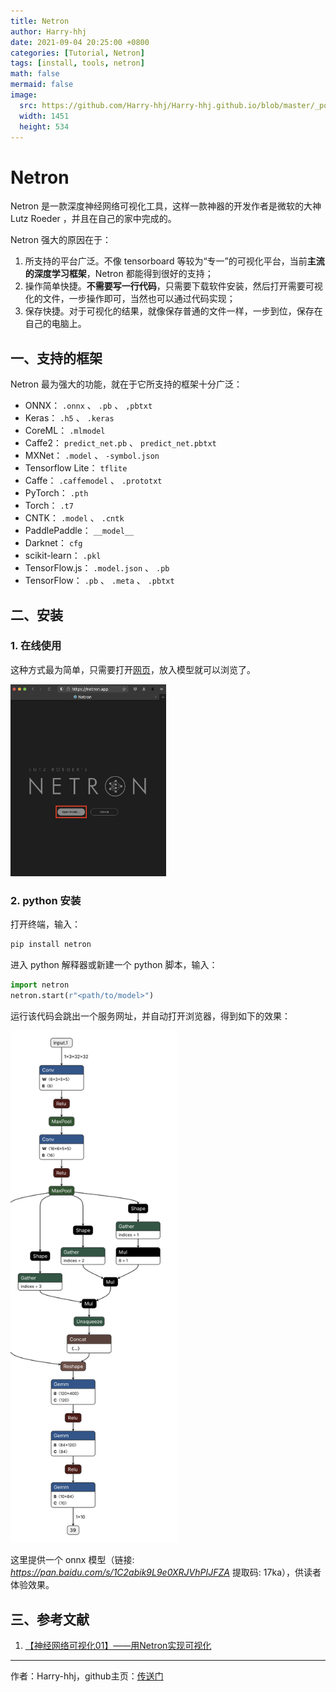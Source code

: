 ```yaml
---
title: Netron
author: Harry-hhj
date: 2021-09-04 20:25:00 +0800
categories: [Tutorial, Netron]
tags: [install, tools, netron]
math: false
mermaid: false
image:
  src: https://github.com/Harry-hhj/Harry-hhj.github.io/blob/master/_posts/2021-09-04-Netron.assets/image-20210904202659631.png?raw=true
  width: 1451
  height: 534
---
```




# Netron

Netron 是一款深度神经网络可视化工具，这样一款神器的开发作者是微软的大神 Lutz Roeder ，并且在自己的家中完成的。

Netron 强大的原因在于：

1.   所支持的平台广泛。不像 tensorboard 等较为“专一”的可视化平台，当前**主流的深度学习框架**，Netron 都能得到很好的支持；
2.   操作简单快捷。**不需要写一行代码**，只需要下载软件安装，然后打开需要可视化的文件，一步操作即可，当然也可以通过代码实现；
3.   保存快捷。对于可视化的结果，就像保存普通的文件一样，一步到位，保存在自己的电脑上。



## 一、支持的框架

Netron 最为强大的功能，就在于它所支持的框架十分广泛：

-   ONNX： `.onnx` 、 `.pb` 、 `,pbtxt`
-   Keras： `.h5` 、 `.keras`
-   CoreML： `.mlmodel`
-   Caffe2： `predict_net.pb` 、 `predict_net.pbtxt`
-   MXNet： `.model` 、 `-symbol.json`
-   Tensorflow Lite： `tflite`
-   Caffe： `.caffemodel` 、 `.prototxt`
-   PyTorch： `.pth`
-   Torch： `.t7`
-   CNTK： `.model` 、 `.cntk`
-   PaddlePaddle： `__model__`
-   Darknet： `cfg`
-   scikit-learn： `.pkl`
-   TensorFlow.js： `.model.json` 、 `.pb`
-   TensorFlow： `.pb` 、 `.meta` 、 `.pbtxt`



## 二、安装

### 1. 在线使用

这种方式最为简单，只需要打开[网页](https://netron.app)，放入模型就可以浏览了。

<img src="https://github.com/Harry-hhj/Harry-hhj.github.io/blob/master/_posts/2021-09-04-Netron.assets/image-20210904205820798.png?raw=true" alt="image-20210904205820798" style="zoom:30%;" />



### 2. python 安装

打开终端，输入：

```bash
pip install netron
```

进入 python 解释器或新建一个 python 脚本，输入：

```python
import netron
netron.start(r"<path/to/model>")
```

运行该代码会跳出一个服务网址，并自动打开浏览器，得到如下的效果：

<img src="https://github.com/Harry-hhj/Harry-hhj.github.io/blob/master/_posts/2021-09-04-Netron.assets/example.onnx.svg?raw=true" alt="example.onnx" style="zoom:80%;" />



这里提供一个 onnx 模型（链接: _<https://pan.baidu.com/s/1C2abik9L9e0XRJVhPIJFZA>_ 提取码: 17ka），供读者体验效果。



## 三、参考文献

1.   [【神经网络可视化01】——用Netron实现可视化](https://zhuanlan.zhihu.com/p/78822770)



-----

作者：Harry-hhj，github主页：[传送门](https://github.com/Harry-hhj)

